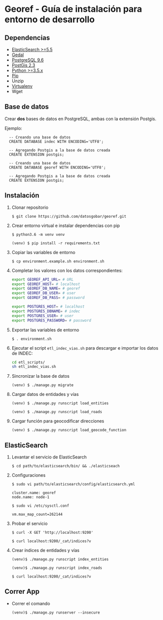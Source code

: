 # Georef - Guía de instalación para entorno de desarrollo

## Dependencias

- [ElasticSearch >=5.5](https://www.elastic.co/guide/en/elasticsearch/reference/current/_installation.html)
- [Gedal](http://www.gdal.org/index.html)
- [PostgreSQL 9.6](https://www.postgresql.org/download/)
- [PostGis 2.3](http://postgis.net/install/)
- [Python >=3.5.x](https://www.python.org/downloads/)
- [Pip](https://pip.pypa.io/en/stable/installing/)
- Unzip
- [Virtualenv](https://packaging.python.org/guides/installing-using-pip-and-virtualenv/)
- Wget

## Base de datos

Crear **dos** bases de datos en PostgreSQL, ambas con la extensión Postgis.

Ejemplo:

```plsql
  -- Creando una base de datos
  CREATE DATABASE indec WITH ENCODING='UTF8';
  
  -- Agregando Postgis a la base de datos creada
  CREATE EXTENSION postgis;
```

```plsql
  -- Creando una base de datos
  CREATE DATABASE georef WITH ENCODING='UTF8';
  
  -- Agregando Postgis a la base de datos creada
  CREATE EXTENSION postgis;
```

## Instalación

1. Clonar repositorio

    `$ git clone https://github.com/datosgobar/georef.git`

2. Crear entorno virtual e instalar dependencias con pip

    `$ python3.6 -m venv venv`
    
    `(venv) $ pip install -r requirements.txt`

3. Copiar las variables de entorno

    `$ cp environment.example.sh environment.sh`

4. Completar los valores con los datos correspondientes:

    ```bash
    export GEOREF_API_URL= # URL
    export GEOREF_HOST= # localhost
    export GEOREF_DB_NAME= # georef
    export GEOREF_DB_USER= # user
    export GEOREF_DB_PASS= # password
    
    export POSTGRES_HOST= # localhost
    export POSTGRES_DBNAME= # indec
    export POSTGRES_USER= # user
    export POSTGRES_PASSWORD= # password
    ```
5. Exportar las variables de entorno

    `$ . environment.sh`

6. Ejecutar el script `etl_indec_vias.sh` para descargar e importar los datos de INDEC:

    ```bash
    cd etl_scripts/
    sh etl_indec_vias.sh
    ```

7. Sincronizar la base de datos

    `(venv) $ ./manage.py migrate`

8. Cargar datos de entidades y vías

    `(venv) $ ./manage.py runscript load_entities`

    `(venv) $ ./manage.py runscript load_roads`

9. Cargar función para geocodificar direcciones

    `(venv) $ ./manage.py runscript load_geocode_function`

## ElasticSearch

1. Levantar el servicio de ElasticSearch

    `$ cd path/to/elasticsearch/bin/ && ./elasticseach`
  
2. Configuraciones

    `$ sudo vi path/to/elasticsearch/config/elasticsearch.yml`

    ```
    cluster.name: georef
    node.name: node-1
    ```
  
    `$ sudo vi /etc/sysctl.conf`
  
    ```
    vm.max_map_count=262144
    ```
  
3. Probar el servicio

    `$ curl -X GET 'http://localhost:9200'`
    
    `$ curl localhost:9200/_cat/indices?v`
  
4. Crear índices de entidades y vías
    
    `(venv)$ ./manage.py runscript index_entities`
    
    `(venv)$ ./manage.py runscript index_roads`
    
    `$ curl localhost:9200/_cat/indices?v`
   
## Correr App

- Correr el comando

    `(venv)$ ./manage.py runserver --insecure`
